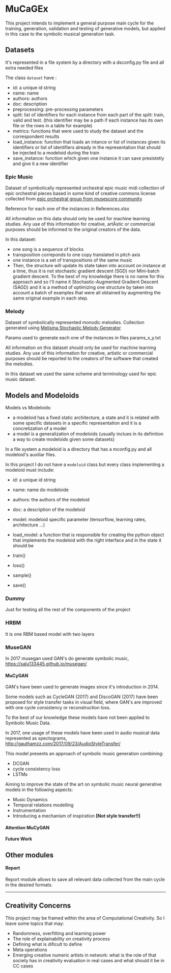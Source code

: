 # MuCaGEx

This project intends to implement a general purpose main cycle for the training, generation, validation and testing of generative models, but applied in this case to the symbolic musical generation task.

## Datasets

It's represented in a file system by a directory with a dsconfig.py file and all extra needed files

The class `dataset` have : 
* id: a unique id string
* name: name
* authors: authors
* doc: description
* preprocessing: pre-processing parameters
* split: list of identifiers for each instance from each part of the split: train, valid and test. (this identifier may be a path if each instance has its own file or the rows in a table for example)
* metrics: functions that were used to study the dataset and the correspondent results
* load_instance: function that loads an intance or list of instances given its identifiers or list of identifiers already in the representation that should be injected to a modeloid during the train 
* save_instance: function which given one instance it can save presistetly and give it a new identifier

### Epic Music

Dataset of symbolically represented orchestral epic music midi collection of epic orchestral pieces based in some kind of creative commons license collected from [epic orchestral group from musescore community](https://musescore.com/groups/epicorchestralmusic)

Reference for each one of the instances in References.xlsx

All information on this data should only be used for machine learning studies. Any use of this information for creative, artÃ­stic or commercial purposes should be informed to the original creators of the data.

In this dataset:
*  one song is a sequence of blocks
*  transposition correponds to one copy translated in pitch axis
* one instance is a set of transpositions of the same music
* Then, the structure will update its state taken into account on instance at a time, thus it is not stochastic gradient descent (SGD) nor Mini-batch gradient descent. To the best of my knowledge there is no name for this approach and so I'll name it Stochastic-Augmented Gradient Descent (SAGD) and it is a method of optimizing one structure by taken into account a batch of examples that were all obtained by augmenting the same original example in each step. 

### Melody

Dataset of symbolically represented monodic melodies. Collection generated using [Melisma Stochastic Melody Generator](http://www.link.cs.cmu.edu/melody-generator/)

Params used to generate each one of the instances in files params_x_y.txt

All information on this dataset should only be used for machine learning studies. Any use of this information for creative, artistic or commercial purposes should be reported to the creators of the software that created the melodies.

In this dataset we used the same scheme and terminology used for epic music dataset.

## Models and Modeloids

Models vs Modeloids:
* a modeloid has a fixed static architecture, a state and it is related with some specific datasets in a specific representation and it is a concretization of a model
* a model is a generalization of modeloids (usually inclues in its definition a way to create modeloids given some datasets)

In a file system a modeloid is a directory that has a mconfig.py and all modeloid's auxiliar files.

In this project I do not have a `modeloid` class but every class implementing a modeloid must include:
* id: a unique id string
* name: name do modeloide
* authors: the authors of the modeloid
* doc: a description of the modeloid
* model: modeloid specific parameter (tensorflow, learning rates, architecture ...)
* load_model: a function that is responsible for creating the python object that implements the modeloid with the right interface and in the state it should be

* train()
* loss()
* sample()
* save()

### Dummy

Just for testing all the rest of the components of the project

### HRBM

It is one RBM based model with two layers 

### MuseGAN

In 2017 musegan used GAN's do generate symbolic music, https://salu133445.github.io/musegan/

#### MuCyGAN

GAN's have been used to generate images since it's introduction in 2014. 

Some models such as CycleGAN (2017) and DiscoGAN (2017) have been proposed for style transfer tasks in visual field, where GAN's are improved with one cycle consistency or reconstruction loss.

To the best of our knowledge these models have not been applied to Symbolic Music Data.

In 2017, one usage of these models have been used in audio musical data represented as spectograms, http://gauthamzz.com/2017/09/23/AudioStyleTransfer/

This model presents an approach of symbolic music generation combining:
* DCGAN
* cycle consistency loss
* LSTMs

Aiming to improve the state of the art on symbolic music neural generative models in the following aspects:
* Music Dynamics
* Temporal relations modelling
* Instrumentation
* Introducing a mechanism of inspiration **\[Not style transfer!!\]**

#### Attention MuCyGAN

**Future Work**

## Other modules

#### Report

Report module allows to save all relevant data collected from the main cycle in the desired formats.

---

## Creativity Concerns

This project may be framed within the area of Computational Creativity. So I leave some topics that may:

* Randomness, overfitting and learning power
* The role of explainability on creativity process
* Defining what is dificult to define
* Meta operations 
* Emerging creative numeric artists in network: what is the role of that society has in creativity evaluation in real cases and what should it be in CC cases    
 

####

